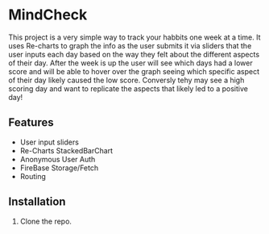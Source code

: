 # MindCheck
This project is a very simple way to track your habbits one week at a time. It uses Re-charts to graph the info as the user submits it via sliders that the user inputs each day based on the way they felt about the different aspects of their day. After the week is up the user will see which days had a lower score and will be able to hover over the graph seeing which specific aspect of their day likely caused the low score. Conversly tehy may see a high scoring day and want to replicate the aspects that likely led to a positive day!

## Features
- User input sliders
- Re-Charts StackedBarChart
- Anonymous User Auth
- FireBase Storage/Fetch
- Routing

## Installation
1. Clone the repo.
